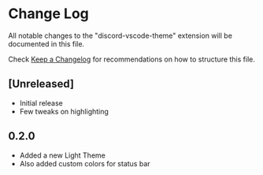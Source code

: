 # Change Log

All notable changes to the "discord-vscode-theme" extension will be documented in this file.

Check [Keep a Changelog](http://keepachangelog.com/) for recommendations on how to structure this file.

## [Unreleased]

- Initial release
- Few tweaks on highlighting

## 0.2.0

- Added a new Light Theme
- Also added custom colors for status bar
